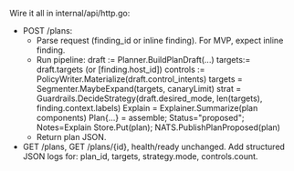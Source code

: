 Wire it all in internal/api/http.go:

- POST /plans:
  * Parse request (finding_id or inline finding). For MVP, expect inline finding.
  * Run pipeline:
      draft  := Planner.BuildPlanDraft(...)
      targets:= draft.targets (or [finding.host_id])
      controls := PolicyWriter.Materialize(draft.control_intents)
      targets   = Segmenter.MaybeExpand(targets, canaryLimit)
      strat     = Guardrails.DecideStrategy(draft.desired_mode, len(targets), finding.context.labels)
      Explain   = Explainer.Summarize(plan components)
      Plan{...} = assemble; Status="proposed"; Notes=Explain
      Store.Put(plan); NATS.PublishPlanProposed(plan)
  * Return plan JSON.
- GET /plans, GET /plans/{id}, health/ready unchanged.
Add structured JSON logs for: plan_id, targets, strategy.mode, controls.count.

